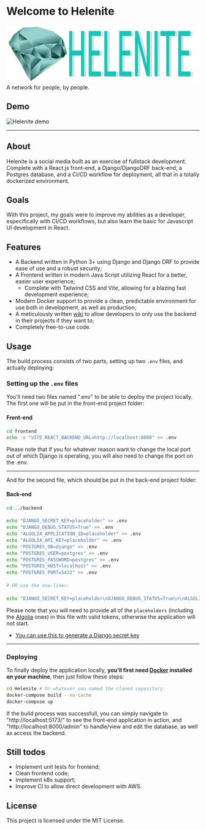 # Welcome to Helenite

![Helenite logo](assets/helenite_full_logo.png)
A network for people, by people.

## Demo

![Helenite demo](assets/helenite_demo.gif)

---

## About

Helenite is a social media built as an exercise of fullstack development. Complete with a React.js front-end, a Django/DjangoDRF back-end, a Postgres database, and a CI/CD workflow for deployment, all that in a totally dockerized environment.

## Goals

With this project, my goals were to improve my abilities as a developer, especifically with CI/CD workflows, but also learn the basic for Javascript UI development in React.

## Features

- A Backend written in Python 3+ using Django and Django DRF to provide ease of use and a robust security;
- A Frontend written in modern Java Script utilizing React for a better, easier user experience;
  - Complete with Tailwind CSS and Vite, allowing for a blazing fast development experience;
- Modern Docker support to provide a clean, predictable environment for use both in development, as well as production;
- A meticulously written [wiki](https://github.com/Caio-HBS/helenite/wiki) to allow developers to only use the backend in their projects if they want to;
- Completely free-to-use code.

## Usage

The build process consists of two parts, setting up two `.env` files, and actually deploying:

### Setting up the `.env` files

You'll need two files named ".env" to be able to deploy the project locally. The first one will be put in the front-end project folder:

#### Front-end
```sh
cd frontend
echo -e "VITE_REACT_BACKEND_URL=http://localhost:8000" >> .env
```

Please note that if you for whatever reason want to change the local port out of which Django is operating, you will also need to change the port on the .env.

---

And for the second file, which should be put in the back-end project folder:

#### Back-end

```sh
cd ../backend

echo "DJANGO_SECRET_KEY=placeholder" >> .env
echo "DJANGO_DEBUG_STATUS=True" >> .env
echo "ALGOLIA_APPLICATION_ID=placeholder" >> .env
echo "ALGOLIA_API_KEY=placeholder" >> .env
echo "POSTGRES_DB=django" >> .env
echo "POSTGRES_USER=postgres" >> .env
echo "POSTGRES_PASSWORD=postgres" >> .env
echo "POSTGRES_HOST=localhost" >> .env
echo "POSTGRES_PORT=5432" >> .env

# OR use the one-liner:

echo "DJANGO_SECRET_KEY=placeholder\nDJANGO_DEBUG_STATUS=True\n\nALGOLIA_APPLICATION_ID=placeholder\nALGOLIA_API_KEY=placeholder\nPOSTGRES_DB=placeholder\nPOSTGRES_USER=django\nPOSTGRES_PASSWORD=postgres\nPOSTGRES_HOST=localhost\nPOSTGRES_PORT=5432" >> .env
```

Please note that you will need to provide all of the `placeholders` (including the [Algolia](https://www.algolia.com/) ones) in this file with valid tokens, otherwise the application will not start.

- [You can use this to generate a Django secret key](https://djecrety.ir/)

---

### Deploying

To finally deploy the application locally, **you'll first need [Docker](https://www.docker.com/) installed on your machine**, then just follow these steps:

```sh
cd Helenite # Or whatever you named the cloned repository.
docker-compose build --no-cache
docker-compose up
```

If the build process was successfull, you can simply navigate to "http://localhost:5173/" to see the front-end application in action, and "http://localhost:8000/admin" to handle/view and edit the database, as well as access the backend.

## Still todos

- Implement unit tests for frontend;
- Clean frontend code;
- Implement k8s support;
- Improve CI to allow direct development with AWS.

## License

This project is licensed under the MIT License.
